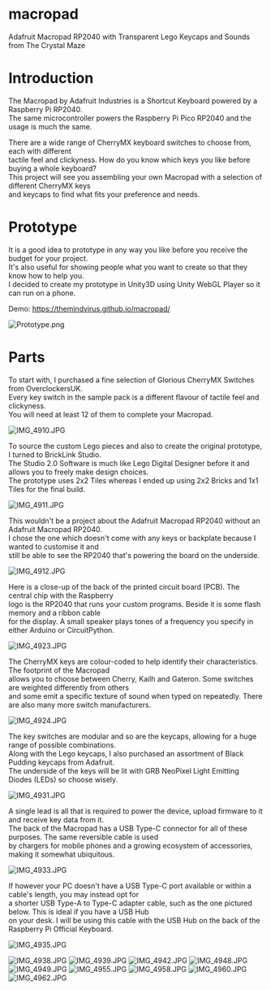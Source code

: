 # macropad

Adafruit Macropad RP2040 with Transparent Lego Keycaps and Sounds from The Crystal Maze

# Introduction
The Macropad by Adafruit Industries is a Shortcut Keyboard powered by a Raspberry Pi RP2040. \
The same microcontroller powers the Raspberry Pi Pico RP2040 and the usage is much the same.

There are a wide range of CherryMX keyboard switches to choose from, each with different \
tactile feel and clickyness. How do you know which keys you like before buying a whole keyboard? \
This project will see you assembling your own Macropad with a selection of different CherryMX keys \
and keycaps to find what fits your preference and needs.

# Prototype
It is a good idea to prototype in any way you like before you receive the budget for your project. \
It's also useful for showing people what you want to create so that they know how to help you. \
I decided to create my prototype in Unity3D using Unity WebGL Player so it can run on a phone.

Demo: https://themindvirus.github.io/macropad/

![Prototype.png](https://github.com/TheMindVirus/macropad/blob/main/Visual%20Assets/Prototype.png)

# Parts
To start with, I purchased a fine selection of Glorious CherryMX Switches from OverclockersUK. \
Every key switch in the sample pack is a different flavour of tactile feel and clickyness. \
You will need at least 12 of them to complete your Macropad.

![IMG_4910.JPG](https://github.com/TheMindVirus/macropad/blob/main/Visual%20Assets/IMG_4910.JPG)

To source the custom Lego pieces and also to create the original prototype, I turned to BrickLink Studio. \
The Studio 2.0 Software is much like Lego Digital Designer before it and allows you to freely make design choices. \
The prototype uses 2x2 Tiles whereas I ended up using 2x2 Bricks and 1x1 Tiles for the final build.

![IMG_4911.JPG](https://github.com/TheMindVirus/macropad/blob/main/Visual%20Assets/IMG_4911.JPG)

This wouldn't be a project about the Adafruit Macropad RP2040 without an Adafruit Macropad RP2040. \
I chose the one which doesn't come with any keys or backplate because I wanted to customise it and \
still be able to see the RP2040 that's powering the board on the underside.

![IMG_4912.JPG](https://github.com/TheMindVirus/macropad/blob/main/Visual%20Assets/IMG_4912.JPG)

Here is a close-up of the back of the printed circuit board (PCB). The central chip with the Raspberry \
logo is the RP2040 that runs your custom programs. Beside it is some flash memory and a ribbon cable \
for the display. A small speaker plays tones of a frequency you specify in either Arduino or CircuitPython.

![IMG_4923.JPG](https://github.com/TheMindVirus/macropad/blob/main/Visual%20Assets/IMG_4923.JPG)

The CherryMX keys are colour-coded to help identify their characteristics. The footprint of the Macropad \
allows you to choose between Cherry, Kailh and Gateron. Some switches are weighted differently from others \
and some emit a specific texture of sound when typed on repeatedly. There are also many more switch manufacturers.

![IMG_4924.JPG](https://github.com/TheMindVirus/macropad/blob/main/Visual%20Assets/IMG_4924.JPG)

The key switches are modular and so are the keycaps, allowing for a huge range of possible combinations. \
Along with the Lego keycaps, I also purchased an assortment of Black Pudding keycaps from Adafruit. \
The underside of the keys will be lit with GRB NeoPixel Light Emitting Diodes (LEDs) so choose wisely.

![IMG_4931.JPG](https://github.com/TheMindVirus/macropad/blob/main/Visual%20Assets/IMG_4931.JPG)

A single lead is all that is required to power the device, upload firmware to it and receive key data from it. \
The back of the Macropad has a USB Type-C connector for all of these purposes. The same reversible cable is used \
by chargers for mobile phones and a growing ecosystem of accessories, making it somewhat ubiquitous.

![IMG_4933.JPG](https://github.com/TheMindVirus/macropad/blob/main/Visual%20Assets/IMG_4933.JPG)

If however your PC doesn't have a USB Type-C port available or within a cable's length, you may instead opt for \
a shorter USB Type-A to Type-C adapter cable, such as the one pictured below. This is ideal if you have a USB Hub \
on your desk. I will be using this cable with the USB Hub on the back of the Raspberry Pi Official Keyboard. 

![IMG_4935.JPG](https://github.com/TheMindVirus/macropad/blob/main/Visual%20Assets/IMG_4935.JPG)


![IMG_4938.JPG](https://github.com/TheMindVirus/macropad/blob/main/Visual%20Assets/IMG_4938.JPG)
![IMG_4939.JPG](https://github.com/TheMindVirus/macropad/blob/main/Visual%20Assets/IMG_4939.JPG)
![IMG_4942.JPG](https://github.com/TheMindVirus/macropad/blob/main/Visual%20Assets/IMG_4942.JPG)
![IMG_4948.JPG](https://github.com/TheMindVirus/macropad/blob/main/Visual%20Assets/IMG_4948.JPG)
![IMG_4949.JPG](https://github.com/TheMindVirus/macropad/blob/main/Visual%20Assets/IMG_4949.JPG)
![IMG_4955.JPG](https://github.com/TheMindVirus/macropad/blob/main/Visual%20Assets/IMG_4955.JPG)
![IMG_4958.JPG](https://github.com/TheMindVirus/macropad/blob/main/Visual%20Assets/IMG_4958.JPG)
![IMG_4960.JPG](https://github.com/TheMindVirus/macropad/blob/main/Visual%20Assets/IMG_4960.JPG)
![IMG_4962.JPG](https://github.com/TheMindVirus/macropad/blob/main/Visual%20Assets/IMG_4962.JPG)
